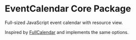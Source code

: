 # EventCalendar Core Package

Full-sized JavaScript event calendar with resource view.

Inspired by [FullCalendar](https://fullcalendar.io/) and implements the same options.